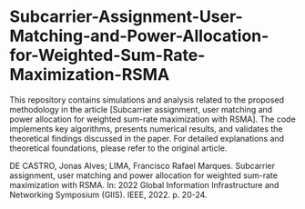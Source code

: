 # Subcarrier-Assignment-User-Matching-and-Power-Allocation-for-Weighted-Sum-Rate-Maximization-RSMA
This repository contains simulations and analysis related to the proposed methodology in the article [Subcarrier assignment, user matching and power allocation for weighted sum-rate maximization with RSMA]. The code implements key algorithms, presents numerical results, and validates the theoretical findings discussed in the paper. For detailed explanations and theoretical foundations, please refer to the original article.

DE CASTRO, Jonas Alves; LIMA, Francisco Rafael Marques. Subcarrier assignment, user matching and power allocation for weighted sum-rate maximization with RSMA. In: 2022 Global Information Infrastructure and Networking Symposium (GIIS). IEEE, 2022. p. 20-24.
